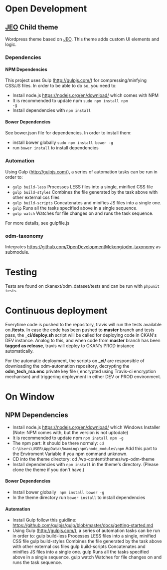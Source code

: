 # Open Development
## [JEO](http://github.com/oeco/jeo) Child theme

Wordpress theme based on [JEO](http://github.com/oeco/jeo). This theme adds custom UI elements and logic.

### Dependencies

#### NPM Dependencies

This project uses Gulp (http://gulpjs.com/) for compressing/minfying CSS/JS files. In order to be able to do so, you need to:

- Install node.js https://nodejs.org/en/download/ which comes with NPM
- It is recommended to update npm <code>sudo npm install npm -g</code>
- Install dependencies with <code>npm install</code>

#### Bower Dependencies

See bower.json file for dependencies. In order to install them:

- install bower globally <code>sudo npm install bower -g</code>
- run ```bower install``` to install dependencies

### Automation

Using Gulp (http://gulpjs.com/), a series of automation tasks can be run in order to:

- ```gulp build-less``` Processes LESS files into a single, minified CSS file
- ```gulp build-styles``` Combines the file generated by the task above with other external css files
- ```gulp build-scripts``` Concatenates and minifies JS files into a single one.
- ```gulp``` Runs all the tasks specified above in a single sequence.
- ```gulp watch``` Watches for file changes on and runs the task sequence.

For more details, see gulpfile.js

### odm-taxonomy

Integrates https://github.com/OpenDevelopmentMekong/odm-taxonomy as submodule.

# Testing

Tests are found on ckanext/odm_dataset/tests and can be run with ```phpunit tests```

# Continuous deployment

Everytime code is pushed to the repository, travis will run the tests available on **/tests**. In case the code has been pushed to **master** branch and tests pass, the **_ci/deploy.sh** script will be called for deploying code in CKAN's DEV instance. Analog to this, and when code from **master** branch has been **tagged as release**, travis will deploy to CKAN's PROD instance automatically.

For the automatic deployment, the scripts on **_ci/** are responsible of downloading the odm-automation repository, decrypting the **odm_tech_rsa.enc** private key file ( encrypted using Travis-ci encryption mechanism) and triggering deployment in either DEV or PROD environment.

# On Window
## NPM Dependencies 
- Install node.js https://nodejs.org/en/download/ which Windows Installer (Note: NPM comes with, but the version is not uptodate)
- It is recommended to update npm <code>npm install npm -g</code>
- The npm part: It should be there normaly: 
<code>cd C:\Users\USER\AppData\Roaming\npm\node_modules\npm</code>
Add this part to the Enviroment Variable if you npm command unknown.
- CD into the theme directory: cd /wp-content/themes/wp-odm-theme
- Install dependencies with <code>npm install</code> in the theme's directory. (Please clone the theme if you don't have.)

#### Bower Dependencies
- Install bower globally <code> npm install bower -g</code>
- In the theme directory run ```bower install``` to install dependencies

#### Automation
- Install Gulp follow this guidline: https://github.com/gulpjs/gulp/blob/master/docs/getting-started.md
- Using Gulp (http://gulpjs.com/), a series of automation tasks can be run in order to:
    gulp build-less Processes LESS files into a single, minified CSS file
    gulp build-styles Combines the file generated by the task above with other external css files
    gulp build-scripts Concatenates and minifies JS files into a single one.
    gulp Runs all the tasks specified above in a single sequence.
    gulp watch Watches for file changes on and runs the task sequence.

